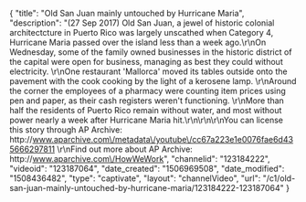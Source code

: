 {
    "title": "Old San Juan mainly untouched by Hurricane Maria",
    "description": "(27 Sep 2017) Old San Juan, a jewel of historic colonial architectcture in Puerto Rico was largely unscathed when Category 4, Hurricane Maria passed over the island less than a week ago.\r\nOn Wednesday, some of the family owned businesses in the historic district of the capital were open for business, managing as best they could without electricity. \r\nOne restaurant 'Mallorca' moved its tables outside onto the pavement with the cook cooking by the light of a kerosene lamp. \r\nAround the corner the employees of a pharmacy were counting item prices using pen and paper, as their cash registers weren't functioning. \r\nMore than half the residents of Puerto Rico remain without water, and most without power nearly a week after Hurricane Maria hit.\r\n\r\n\r\nYou can license this story through AP Archive: http:\/\/www.aparchive.com\/metadata\/youtube\/cc67a223e1e0076fae6d435666297811 \r\nFind out more about AP Archive: http:\/\/www.aparchive.com\/HowWeWork",
    "channelid": "123184222",
    "videoid": "123187064",
    "date_created": "1506969508",
    "date_modified": "1508436482",
    "type": "captivate",
    "layout": "channelVideo",
    "url": "\/c1\/old-san-juan-mainly-untouched-by-hurricane-maria\/123184222-123187064"
}